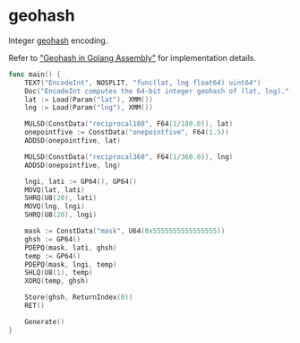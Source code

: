 # geohash

Integer [geohash](https://en.wikipedia.org/wiki/Geohash) encoding.

Refer to ["Geohash in Golang Assembly"](https://mkirov.com/posts/geohash-assembly) for implementation details.

[embedmd]:# (asm.go /func main/ $)
```go
func main() {
	TEXT("EncodeInt", NOSPLIT, "func(lat, lng float64) uint64")
	Doc("EncodeInt computes the 64-bit integer geohash of (lat, lng).")
	lat := Load(Param("lat"), XMM())
	lng := Load(Param("lng"), XMM())

	MULSD(ConstData("reciprocal180", F64(1/180.0)), lat)
	onepointfive := ConstData("onepointfive", F64(1.5))
	ADDSD(onepointfive, lat)

	MULSD(ConstData("reciprocal360", F64(1/360.0)), lng)
	ADDSD(onepointfive, lng)

	lngi, lati := GP64(), GP64()
	MOVQ(lat, lati)
	SHRQ(U8(20), lati)
	MOVQ(lng, lngi)
	SHRQ(U8(20), lngi)

	mask := ConstData("mask", U64(0x5555555555555555))
	ghsh := GP64()
	PDEPQ(mask, lati, ghsh)
	temp := GP64()
	PDEPQ(mask, lngi, temp)
	SHLQ(U8(1), temp)
	XORQ(temp, ghsh)

	Store(ghsh, ReturnIndex(0))
	RET()

	Generate()
}
```
